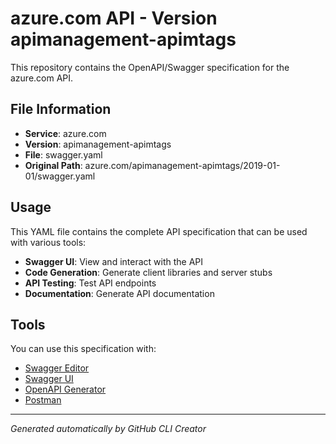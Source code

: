 # azure.com API - Version apimanagement-apimtags

This repository contains the OpenAPI/Swagger specification for the azure.com API.

## File Information

- **Service**: azure.com
- **Version**: apimanagement-apimtags
- **File**: swagger.yaml
- **Original Path**: azure.com/apimanagement-apimtags/2019-01-01/swagger.yaml

## Usage

This YAML file contains the complete API specification that can be used with various tools:

- **Swagger UI**: View and interact with the API
- **Code Generation**: Generate client libraries and server stubs
- **API Testing**: Test API endpoints
- **Documentation**: Generate API documentation

## Tools

You can use this specification with:

- [Swagger Editor](https://editor.swagger.io/)
- [Swagger UI](https://swagger.io/tools/swagger-ui/)
- [OpenAPI Generator](https://openapi-generator.tech/)
- [Postman](https://www.postman.com/)

---

*Generated automatically by GitHub CLI Creator*
